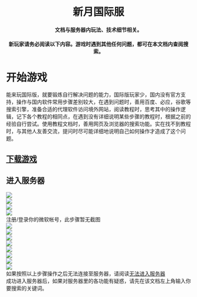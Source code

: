 <div align="center">
</p>
<h1>新月国际服</h1>
<h4>文档与服务器内玩法、技术细节相关。</h4>
<h4>新玩家请务必阅读以下内容。游戏时遇到其他任何问题，都可在本文档内查阅搜索。</h4>
<!--<a herf="https://www.minebbs.com/resources/dls-bds.2269/"><b>MineBBS发布页</b><a>　｜　<a herf="https://gitee.com/dlcn/dlscq/wikis/"><b>项目wiki</b><a>-->
</div>  
  
# 开始游戏
能来玩国际版，就要锻炼自行解决问题的能力，国际版玩家少，国内没有官方支持，操作与国内软件常用步骤差别较大，在遇到问题时，善用百度、必应，谷歌等搜索引擎，准备合适的代理软件访问境外网站，阅读教程时，思考其中的操作逻辑，记下各个教程的相同点，在遇到没有详细说明某些步骤的教程时，根据之前的经验自行尝试。使用教程文档时，善用网页及浏览器的搜索功能。实在找不到教程时，与其他人友善交流，提问时尽可能详细地说明自己如何操作才造成了这个问题。  
## [下载游戏](download)

## 进入服务器
![](img/image)  
![](img/image-2)  
![](img/image-3)  
![](img/image-4)  
注册/登录你的微软帐号，此步骤暂无截图  
![](img/image-5)  
![](img/image-6)  
![](img/image-7)  
![](img/image-8)  
![](img/image-9)  
![](img/image-10)  
![](img/image-11)  
![](img/image-12)  
如果按照以上步骤操作之后无法连接至服务器，请阅读[无法进入服务器](cannotconnect)  
成功进入服务器后，如果对服务器里的各功能有疑惑，请先在该文档左上角输入你要搜索的关键词。
